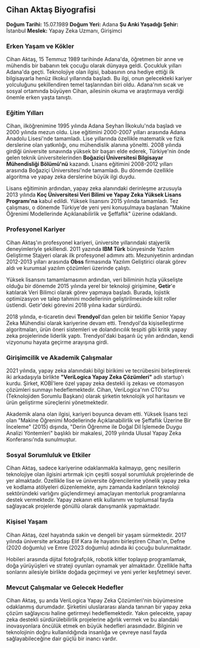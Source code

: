 ## Cihan Aktaş Biyografisi

**Doğum Tarihi:** 15.07.1989
**Doğum Yeri:** Adana
**Şu Anki Yaşadığı Şehir:** İstanbul
**Meslek:** Yapay Zeka Uzmanı, Girişimci

### Erken Yaşam ve Kökler

Cihan Aktaş, 15 Temmuz 1989 tarihinde Adana'da, öğretmen bir anne ve mühendis bir babanın tek çocuğu olarak dünyaya geldi. Çocukluk yılları Adana'da geçti. Teknolojiye olan ilgisi, babasının ona hediye ettiği ilk bilgisayarla henüz ilkokul yıllarında başladı. Bu ilgi, onun gelecekteki kariyer yolculuğunu şekillendiren temel taşlarından biri oldu. Adana'nın sıcak ve sosyal ortamında büyüyen Cihan, ailesinin okuma ve araştırmaya verdiği önemle erken yaşta tanıştı.

### Eğitim Yılları

Cihan, ilköğrenimine 1995 yılında Adana Seyhan İlkokulu'nda başladı ve 2000 yılında mezun oldu. Lise eğitimini 2000-2007 yılları arasında Adana Anadolu Lisesi'nde tamamladı. Lise yıllarında özellikle matematik ve fizik derslerine olan yatkınlığı, onu mühendislik alanına yöneltti. 2008 yılında girdiği üniversite sınavında yüksek bir başarı elde ederek, Türkiye'nin önde gelen teknik üniversitelerinden **Boğaziçi Üniversitesi Bilgisayar Mühendisliği Bölümü'nü** kazandı. Lisans eğitimini 2008-2012 yılları arasında Boğaziçi Üniversitesi'nde tamamladı. Bu dönemde özellikle algoritma ve yapay zeka derslerine büyük ilgi duydu.

Lisans eğitiminin ardından, yapay zeka alanındaki derinleşme arzusuyla 2013 yılında **Koç Üniversitesi Veri Bilimi ve Yapay Zeka Yüksek Lisans Programı'na** kabul edildi. Yüksek lisansını 2015 yılında tamamladı. Tez çalışması, o dönemde Türkiye'de yeni yeni konuşulmaya başlanan "Makine Öğrenimi Modellerinde Açıklanabilirlik ve Şeffaflık" üzerine odaklandı.

### Profesyonel Kariyer

Cihan Aktaş'ın profesyonel kariyeri, üniversite yıllarındaki stajyerlik deneyimleriyle şekillendi. 2011 yazında **IBM Türk** bünyesinde Yazılım Geliştirme Stajyeri olarak ilk profesyonel adımını attı. Mezuniyetinin ardından 2012-2013 yılları arasında **Obss** firmasında Yazılım Geliştirici olarak görev aldı ve kurumsal yazılım çözümleri üzerinde çalıştı.

Yüksek lisansını tamamlamasının ardından, veri biliminin hızla yükselişte olduğu bir dönemde 2015 yılında yerel bir teknoloji girişimine, **Getir**'e katılarak Veri Bilimci olarak görev yapmaya başladı. Burada, lojistik optimizasyon ve talep tahmini modellerinin geliştirilmesinde kilit roller üstlendi. Getir'deki görevini 2018 yılına kadar sürdürdü.

2018 yılında, e-ticaretin devi **Trendyol**'dan gelen bir teklifle Senior Yapay Zeka Mühendisi olarak kariyerine devam etti. Trendyol'da kişiselleştirme algoritmaları, ürün öneri sistemleri ve dolandırıcılık tespiti gibi kritik yapay zeka projelerinde liderlik yaptı. Trendyol'daki başarılı üç yılın ardından, kendi vizyonunu hayata geçirme arayışına girdi.

### Girişimcilik ve Akademik Çalışmalar

2021 yılında, yapay zeka alanındaki bilgi birikimi ve tecrübesini birleştirerek iki arkadaşıyla birlikte **"VeriLogica Yapay Zeka Çözümleri"** adlı startup'ı kurdu. Şirket, KOBİ'lere özel yapay zeka destekli iş zekası ve otomasyon çözümleri sunmayı hedeflemektedir. Cihan, VeriLogica'nın CTO'su (Teknolojiden Sorumlu Başkanı) olarak şirketin teknolojik yol haritasını ve ürün geliştirme süreçlerini yönetmektedir.

Akademik alana olan ilgisi, kariyeri boyunca devam etti. Yüksek lisans tezi olan "Makine Öğrenimi Modellerinde Açıklanabilirlik ve Şeffaflık Üzerine Bir İnceleme" (2015) dışında, "Derin Öğrenme ile Doğal Dil İşlemede Duygu Analizi Yöntemleri" başlıklı bir makalesi, 2019 yılında Ulusal Yapay Zeka Konferansı'nda sunulmuştur.

### Sosyal Sorumluluk ve Etkiler

Cihan Aktaş, sadece kariyerine odaklanmakla kalmayıp, genç nesillerin teknolojiye olan ilgisini artırmak için çeşitli sosyal sorumluluk projelerinde de yer almaktadır. Özellikle lise ve üniversite öğrencilerine yönelik yapay zeka ve kodlama atölyeleri düzenlemekte, aynı zamanda kadınların teknoloji sektöründeki varlığını güçlendirmeyi amaçlayan mentorluk programlarına destek vermektedir. Yapay zekanın etik kullanımı ve toplumsal fayda sağlayacak projelerde gönüllü olarak danışmanlık yapmaktadır.

### Kişisel Yaşam

Cihan Aktaş, özel hayatında sakin ve dengeli bir yaşam sürmektedir. 2017 yılında üniversite arkadaşı Elif Kara ile hayatını birleştiren Cihan'ın, Defne (2020 doğumlu) ve Emre (2023 doğumlu) adında iki çocuğu bulunmaktadır.

Hobileri arasında dijital fotoğrafçılık, robotik kitler toplayıp programlamak, doğa yürüyüşleri ve strateji oyunları oynamak yer almaktadır. Özellikle hafta sonlarını ailesiyle birlikte doğada geçirmeyi ve yeni yerler keşfetmeyi sever.

### Mevcut Çalışmalar ve Gelecek Hedefler

Cihan Aktaş, şu anda VeriLogica Yapay Zeka Çözümleri'nin büyümesine odaklanmış durumdadır. Şirketini uluslararası alanda tanınan bir yapay zeka çözüm sağlayıcısı haline getirmeyi hedeflemektedir. Yakın gelecekte, yapay zeka destekli sürdürülebilirlik projelerine ağırlık vermek ve bu alandaki inovasyonlara öncülük etmek en büyük hedefleri arasındadır. Bilginin ve teknolojinin doğru kullanıldığında insanlığa ve çevreye nasıl fayda sağlayabileceğine dair güçlü bir inancı vardır.